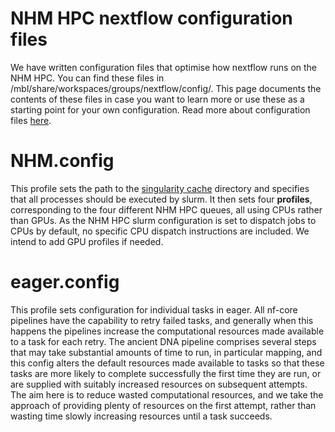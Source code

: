 # NHM HPC nextflow configuration files

We have written configuration files that optimise how nextflow runs on the NHM HPC. You can find these files in /mbl/share/workspaces/groups/nextflow/config/. This page documents the contents of these files in case you want to learn more or use these as a starting point for your own configuration. Read more about configuration files [here](https://www.nextflow.io/docs/latest/config.html).

# NHM.config

This profile sets the path to the [singularity cache](singularity_cache.md) directory and specifies that all processes should be executed by slurm. It then sets four **profiles**, corresponding to the four different NHM HPC queues, all using CPUs rather than GPUs. As the NHM HPC slurm configuration is set to dispatch jobs to CPUs by default, no specific CPU dispatch instructions are included. We intend to add GPU profiles if needed.

# eager.config

This profile sets configuration for individual tasks in eager. All nf-core pipelines have the capability to retry failed tasks, and generally when this happens the pipelines increase the computational resources made available to a task for each retry. The ancient DNA pipeline comprises several steps that may take substantial amounts of time to run, in particular mapping, and this config alters the default resources made available to tasks so that these tasks are more likely to complete successfully the first time they are run, or are supplied with suitably increased resources on subsequent attempts. The aim here is to reduce wasted computational resources, and we take the approach of providing plenty of resources on the first attempt, rather than wasting time slowly increasing resources until a task succeeds.
